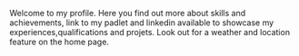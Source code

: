Welcome to my profile. Here you find out more about skills and achievements,  link to my padlet  and linkedin available to showcase my experiences,qualifications and projets. Look out for a weather and location feature on the home page.
